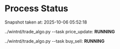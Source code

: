 # Process Status

Snapshot taken at: 2025-10-06 05:52:18

../wintrd/trade_algo.py --task price_update: **RUNNING**

../wintrd/trade_algo.py --task buy_sell: **RUNNING**


